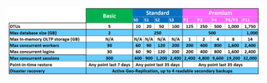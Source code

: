 ![Tarife und Leistungsebenen](./media/sql-database-service-tiers-table/sql-database-service-tiers-table.png)

<!----HONumber=AcomDC_0706_2016-->
